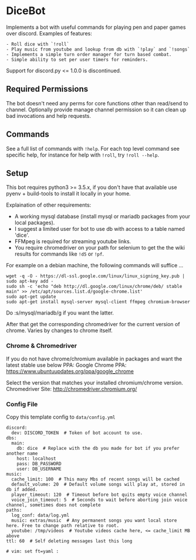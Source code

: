 # DiceBot

Implements a bot with useful commands for playing pen and paper games over discord.
Examples of features:

    - Roll dice with `!roll`
    - Play music from youtube and lookup from db with `!play` and `!songs`
    - Implements a simple turn order manager for turn based combat.
    - Simple ability to set per user timers for reminders.

Support for discord.py <= 1.0.0 is discontinued.

## Required Permissions

The bot doesn't need any perms for core functions other than read/send to channel.
Optionally provide manage channel permission so it can clean up bad invocations and help requests.

## Commands

See a full list of commands with `!help`. For each top level command see specific help,
for instance for help with `!roll`, try `!roll --help`.

## Setup

This bot requires python3 >= 3.5.x, if you don't have that available use pyenv + build-tools
to install it locally in your home.

Explaination of other requirements:
- A working mysql database (install mysql or mariadb packages from your local packages).
- I suggest a limited user for bot to use db with access to a table named 'dice'.
- FFMpeg is required for streaming youtube links.
- You require chromedriver on your path for selenium to get the
  the wiki results for commands like `!d5` or `!pf`.

For example on a debian machine, the following commands will suffice ...

```
wget -q -O - https://dl-ssl.google.com/linux/linux_signing_key.pub | sudo apt-key add -
sudo sh -c 'echo "deb http://dl.google.com/linux/chrome/deb/ stable main" >> /etc/apt/sources.list.d/google-chrome.list'
sudo apt-get update
sudo apt-get install mysql-server mysql-client ffmpeg chromium-browser
```
Do :s/mysql/mariadb/g if you want the latter.

After that get the corresponding chromedriver for the current version of chrome.
Varies by changes to chrome itself.

### Chrome & Chromedriver

If you do not have chrome/chromium available in packages
and want the latest stable use below PPA:
Google Chrome PPA:
    https://www.ubuntuupdates.org/ppa/google_chrome

Select the version that matches your installed chromium/chrome version.
Chromedriver Site:
    http://chromedriver.chromium.org/

### Config File

Copy this template config to `data/config.yml`

```
discord:
  dev: DISCORD_TOKEN  # Token of bot account to use.
dbs:
  main:
    db: dice  # Replace with the db you made for bot if you prefer another name
    host: localhost
    pass: DB_PASSWORD
    user: DB_USERNAME
music:
  cache_limit: 100  # This many Mbs of recent songs will be cached
  default_volume: 20  # Default volume songs will play at, stored in db if added.
  player_timeout: 120  # Timeout before bot quits empty voice channel
  voice_join_timeout: 5  # Seconds to wait before aborting join voice channel, sometimes does not complete
paths:
  log_conf: data/log.yml
  music: extras/music  # Any permanent songs you want local store here. Free to change path relative to root.
  youtube: /tmp/videos  # Youtube videos cache here, <= cache_limit MB above
ttl: 60  # Self deleting messages last this long

# vim: set ft=yaml :
```


[pyenv]: https://github.com/pyenv/pyenv
[chromedriver]:(http://chromedriver.chromium.org/downloads)
